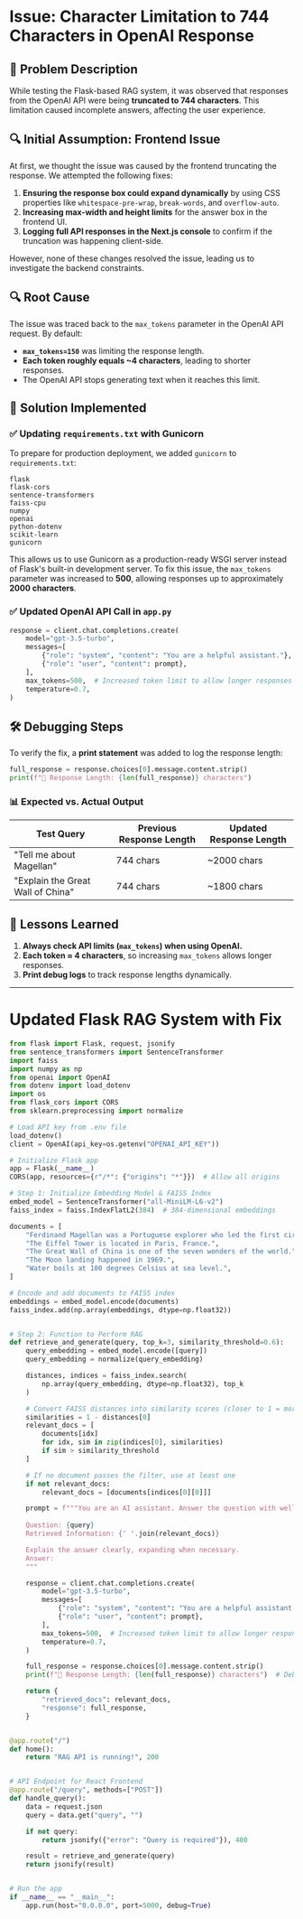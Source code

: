 # Issue: Character Limitation to 744 Characters in OpenAI Response

## 📌 Problem Description
While testing the Flask-based RAG system, it was observed that responses from the OpenAI API were being **truncated to 744 characters**. This limitation caused incomplete answers, affecting the user experience.

## 🔍 Initial Assumption: Frontend Issue
At first, we thought the issue was caused by the frontend truncating the response. We attempted the following fixes:
1. **Ensuring the response box could expand dynamically** by using CSS properties like `whitespace-pre-wrap`, `break-words`, and `overflow-auto`.
2. **Increasing max-width and height limits** for the answer box in the frontend UI.
3. **Logging full API responses in the Next.js console** to confirm if the truncation was happening client-side.

However, none of these changes resolved the issue, leading us to investigate the backend constraints.

## 🔍 Root Cause
The issue was traced back to the `max_tokens` parameter in the OpenAI API request. By default:
- **`max_tokens=150`** was limiting the response length.
- **Each token roughly equals ~4 characters**, leading to shorter responses.
- The OpenAI API stops generating text when it reaches this limit.

## 🔧 Solution Implemented

### ✅ Updating `requirements.txt` with Gunicorn
To prepare for production deployment, we added `gunicorn` to `requirements.txt`:
```
flask
flask-cors
sentence-transformers
faiss-cpu
numpy
openai
python-dotenv
scikit-learn
gunicorn
```
This allows us to use Gunicorn as a production-ready WSGI server instead of Flask's built-in development server.
To fix this issue, the `max_tokens` parameter was increased to **500**, allowing responses up to approximately **2000 characters**.

### ✅ Updated OpenAI API Call in `app.py`
```python
response = client.chat.completions.create(
    model="gpt-3.5-turbo",
    messages=[
        {"role": "system", "content": "You are a helpful assistant."},
        {"role": "user", "content": prompt},
    ],
    max_tokens=500,  # Increased token limit to allow longer responses
    temperature=0.7,
)
```

## 🛠️ Debugging Steps
To verify the fix, a **print statement** was added to log the response length:
```python
full_response = response.choices[0].message.content.strip()
print(f"🔵 Response Length: {len(full_response)} characters")
```
### 📊 Expected vs. Actual Output
| Test Query | Previous Response Length | Updated Response Length |
|------------|-------------------------|-------------------------|
| "Tell me about Magellan" | 744 chars | ~2000 chars |
| "Explain the Great Wall of China" | 744 chars | ~1800 chars |

## 🎯 Lessons Learned
1. **Always check API limits (`max_tokens`) when using OpenAI.**
2. **Each token ≈ 4 characters**, so increasing `max_tokens` allows longer responses.
3. **Print debug logs** to track response lengths dynamically.

---

# Updated Flask RAG System with Fix

```python
from flask import Flask, request, jsonify
from sentence_transformers import SentenceTransformer
import faiss
import numpy as np
from openai import OpenAI
from dotenv import load_dotenv
import os
from flask_cors import CORS
from sklearn.preprocessing import normalize

# Load API key from .env file
load_dotenv()
client = OpenAI(api_key=os.getenv("OPENAI_API_KEY"))

# Initialize Flask app
app = Flask(__name__)
CORS(app, resources={r"/*": {"origins": "*"}})  # Allow all origins

# Step 1: Initialize Embedding Model & FAISS Index
embed_model = SentenceTransformer("all-MiniLM-L6-v2")
faiss_index = faiss.IndexFlatL2(384)  # 384-dimensional embeddings

documents = [
    "Ferdinand Magellan was a Portuguese explorer who led the first circumnavigation of the world.",
    "The Eiffel Tower is located in Paris, France.",
    "The Great Wall of China is one of the seven wonders of the world.",
    "The Moon landing happened in 1969.",
    "Water boils at 100 degrees Celsius at sea level.",
]

# Encode and add documents to FAISS index
embeddings = embed_model.encode(documents)
faiss_index.add(np.array(embeddings, dtype=np.float32))


# Step 2: Function to Perform RAG
def retrieve_and_generate(query, top_k=3, similarity_threshold=0.6):
    query_embedding = embed_model.encode([query])
    query_embedding = normalize(query_embedding)

    distances, indices = faiss_index.search(
        np.array(query_embedding, dtype=np.float32), top_k
    )

    # Convert FAISS distances into similarity scores (closer to 1 = more relevant)
    similarities = 1 - distances[0]
    relevant_docs = [
        documents[idx]
        for idx, sim in zip(indices[0], similarities)
        if sim > similarity_threshold
    ]

    # If no document passes the filter, use at least one
    if not relevant_docs:
        relevant_docs = [documents[indices[0][0]]]

    prompt = f"""You are an AI assistant. Answer the question with well-structured details.
    
    Question: {query}
    Retrieved Information: {' '.join(relevant_docs)}

    Explain the answer clearly, expanding when necessary.
    Answer:
    """

    response = client.chat.completions.create(
        model="gpt-3.5-turbo",
        messages=[
            {"role": "system", "content": "You are a helpful assistant."},
            {"role": "user", "content": prompt},
        ],
        max_tokens=500,  # Increased token limit to allow longer responses
        temperature=0.7,
    )

    full_response = response.choices[0].message.content.strip()
    print(f"🔵 Response Length: {len(full_response)} characters")  # Debugging response length

    return {
        "retrieved_docs": relevant_docs,
        "response": full_response,
    }


@app.route("/")
def home():
    return "RAG API is running!", 200


# API Endpoint for React Frontend
@app.route("/query", methods=["POST"])
def handle_query():
    data = request.json
    query = data.get("query", "")

    if not query:
        return jsonify({"error": "Query is required"}), 400

    result = retrieve_and_generate(query)
    return jsonify(result)


# Run the app
if __name__ == "__main__":
    app.run(host="0.0.0.0", port=5000, debug=True)
```
